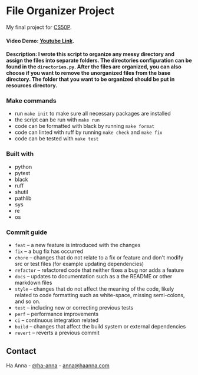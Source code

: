 # File Organizer Project

My final project for [CS50P](https://cs50.harvard.edu/python/2022/).

#### Video Demo: [Youtube Link]().

#### Description: I wrote this script to organize any messy directory and assign the files into separate folders. The directories configuration can be found in the `directories.py`. After the files are organized, you can also choose if you want to remove the unorganized files from the base directory. The folder that you want to be organized should be put in resources directory.

### Make commands

- run `make init` to make sure all necessary packages are installed
- the script can be run with `make run`
- code can be formatted with black by running `make format`
- code can linted with ruff by running `make check` and `make fix`
- code can be tested with `make test`

### Built with

- python
- pytest
- black
- ruff
- shutil
- pathlib
- sys
- re
- os

### Commit guide

- `feat` – a new feature is introduced with the changes
- `fix` – a bug fix has occurred
- `chore` – changes that do not relate to a fix or feature and don't modify src
  or test files (for example updating dependencies)
- `refactor` – refactored code that neither fixes a bug nor adds a feature
- `docs` – updates to documentation such as a the README or other markdown files
- `style` – changes that do not affect the meaning of the code, likely related
  to code formatting such as white-space, missing semi-colons, and so on.
- `test` – including new or correcting previous tests
- `perf` – performance improvements
- `ci` – continuous integration related
- `build` – changes that affect the build system or external dependencies
- `revert` – reverts a previous commit

## Contact

Ha Anna - [@ha-anna](https://www.linkedin.com/in/ha-anna/) - anna@haanna.com
